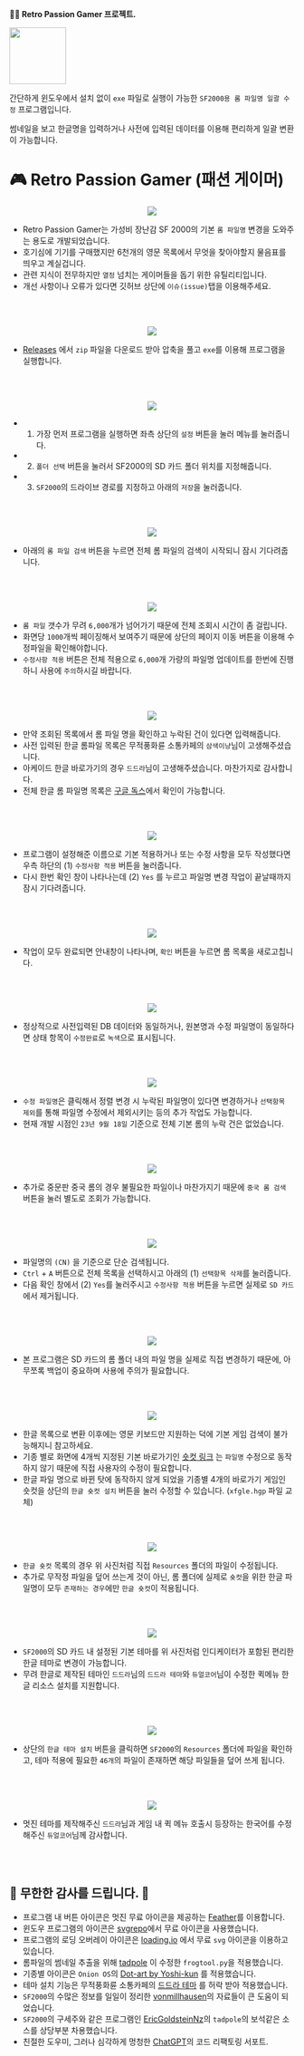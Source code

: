 **🧙‍♂️ Retro Passion Gamer 프로젝트.**

<p align="left">
  <img src="https://github.com/jshsakura/passion-gamer/blob/master/core/gui/res/icon/ico.png?raw=true" style="width:100px;"></img>
</p>

간단하게 윈도우에서 설치 없이 `exe` 파일로 실행이 가능한 `SF2000용 롬 파일명 일괄 수정` 프로그램입니다.

썸네일을 보고 한글명을 입력하거나 사전에 입력된 데이터를 이용해 편리하게 일괄 변환이 가능합니다.

# 🎮 Retro Passion Gamer (패션 게이머)

<p align="center">
  <img src="https://github.com/jshsakura/passion-gamer/blob/master/screenshots/preview-sf2000.jpg?raw=true"></img>
</p>

- Retro Passion Gamer는 가성비 장난감 SF 2000의 기본 `롬 파일명` 변경을 도와주는 용도로 개발되었습니다.
- 호기심에 기기를 구매했지만 6천개의 영문 목록에서 무엇을 찾아야할지 물음표를 띄우고 계실겁니다.
- 관련 지식이 전무하지만 `열정` 넘치는 게이머들을 돕기 위한 유틸리티입니다.
- 개선 사항이나 오류가 있다면 깃허브 상단에 `이슈(issue)`탭을 이용해주세요.

<br/>
<br/>
<p align="center">
  <img src="https://github.com/jshsakura/passion-gamer/blob/master/screenshots/preview-passion-gamer.png?raw=true"></img>
</p>

- [Releases](https://github.com/jshsakura/passion-gamer/releases) 에서 `zip` 파일을 다운로드 받아 압축을 풀고 `exe`를 이용해 프로그램을 실행합니다.

<br/>
<br/>
<p align="center">
  <img src="https://github.com/jshsakura/passion-gamer/blob/master/screenshots/preview-passion-gamer2.png?raw=true"></img>
</p>

- 1. 가장 먼저 프로그램을 실행하면 좌측 상단의 `설정` 버튼을 눌러 메뉴를 눌러줍니다.
- 2. `폴더 선택` 버튼을 눌러서 SF2000의 SD 카드 폴더 위치를 지정해줍니다.
- 3. `SF2000`의 드라이브 경로를 지정하고 아래의 `저장`을 눌러줍니다.

<br/>
<br/>
<p align="center">
  <img src="https://github.com/jshsakura/passion-gamer/blob/master/screenshots/preview-passion-gamer3.png?raw=true"></img>
</p>

- 아래의 `롬 파일 검색` 버튼을 누르면 전체 롬 파일의 검색이 시작되니 잠시 기다려줍니다.

<br/>
<br/>
<p align="center">
  <img src="https://github.com/jshsakura/passion-gamer/blob/master/screenshots/preview-passion-gamer3-0.png?raw=true"></img>
</p>

- `롬 파일` 갯수가 무려 `6,000`개가 넘어가기 때문에 전체 조회시 시간이 좀 걸립니다.
- 화면당 `1000`개씩 페이징해서 보여주기 때문에 상단의 페이지 이동 버튼을 이용해 수정파일을 확인해야합니다.
- `수정사항 적용` 버튼은 전체 적용으로 `6,000`개 가량의 파일명 업데이트를 한번에 진행하니 사용에 `주의`하시길 바랍니다.

<br/>
<br/>
<p align="center">
  <img src="https://github.com/jshsakura/passion-gamer/blob/master/screenshots/preview-passion-gamer4.png?raw=true"></img>
</p>

- 만약 조회된 목록에서 롬 파일 명을 확인하고 누락된 건이 있다면 입력해줍니다.
- 사전 입력된 한글 롬파일 목록은 무적풍화륜 소통카페의 `삼색이냥`님이 고생해주셨습니다.
- 아케이드 한글 바로가기의 경우 `드드라`님이 고생해주셨습니다. 마찬가지로 감사합니다.
- 전체 한글 롬 파일명 목록은 [구글 독스](https://docs.google.com/spreadsheets/d/1PZRTnrL3-9IsHZruAoRwx3pObicd8xDf/edit?usp=sharing&ouid=116946449529521580758&rtpof=true&sd=true)에서 확인이 가능합니다.

<br/>
<br/>
<p align="center">
  <img src="https://github.com/jshsakura/passion-gamer/blob/master/screenshots/preview-passion-gamer5.png?raw=true"></img>
</p>

- 프로그램이 설정해준 이름으로 기본 적용하거나 또는 수정 사항을 모두 작성했다면 우측 하단의 (1) `수정사항 적용` 버튼을 눌러줍니다.
- 다시 한번 확인 창이 나타나는데 (2) `Yes` 를 누르고 파일명 변경 작업이 끝날때까지 잠시 기다려줍니다.

<br/>
<br/>
<p align="center">
  <img src="https://github.com/jshsakura/passion-gamer/blob/master/screenshots/preview-passion-gamer6.png?raw=true"></img>
</p>

- 작업이 모두 완료되면 안내창이 나타나며, `확인` 버튼을 누르면 롬 목록을 새로고칩니다.

<br/>
<br/>
<p align="center">
  <img src="https://github.com/jshsakura/passion-gamer/blob/master/screenshots/preview-passion-gamer7.png?raw=true"></img>
</p>

- 정상적으로 사전입력된 DB 데이터와 동일하거나, 원본명과 수정 파일명이 동일하다면 상태 항목이 `수정완료`로 `녹색`으로 표시됩니다.

<br/>
<br/>
<p align="center">
  <img src="https://github.com/jshsakura/passion-gamer/blob/master/screenshots/preview-passion-gamer8.png?raw=true"></img>
</p>

- `수정 파일명`은 클릭해서 정렬 변경 시 누락된 파일명이 있다면 변경하거나 `선택항목 제외`를 통해 파일명 수정에서 제외시키는 등의 추가 작업도 가능합니다.
- 현재 개발 시점인 `23년 9월 18일` 기준으로 전체 기본 롬의 누락 건은 없었습니다.

<br/>
<br/>
<p align="center">
  <img src="https://github.com/jshsakura/passion-gamer/blob/master/screenshots/preview-passion-gamer3-1.png?raw=true"></img>
</p>

- 추가로 중문판 중국 롬의 경우 불필요한 파일이나 마찬가지기 때문에 `중국 롬 검색` 버튼을 눌러 별도로 조회가 가능합니다.

<br/>
<br/>
<p align="center">
  <img src="https://github.com/jshsakura/passion-gamer/blob/master/screenshots/preview-passion-gamer3-2.png?raw=true"></img>
</p>

- 파일명의 `(CN)` 을 기준으로 단순 검색됩니다.
- `Ctrl` + `A` 버튼으로 전체 목록을 선택하시고 아래의 (1) `선택항목 삭제`를 눌러줍니다.
- 다음 확인 창에서 (2) `Yes`를 눌러주시고 `수정사항 적용` 버튼을 누르면 실제로 `SD 카드`에서 제거됩니다.

<br/>
<br/>
<p align="center">
  <img src="https://github.com/jshsakura/passion-gamer/blob/master/screenshots/preview-passion-gamer9.png?raw=true"></img>
</p>

- 본 프로그램은 SD 카드의 롬 폴더 내의 파일 명을 실제로 직접 변경하기 때문에, 아무쪼록 백업이 중요하며 사용에 주의가 필요합니다.

<br/>
<br/>
<p align="center">
  <img src="https://github.com/jshsakura/passion-gamer/blob/master/screenshots/preview-passion-gamer10.png?raw=true"></img>
</p>

- 한글 목록으로 변환 이후에는 영문 키보드만 지원하는 덕에 기본 게임 검색이 불가능해지니 참고하세요.
- 기종 별로 화면에 4개씩 지정된 기본 바로가기인 [숏컷 링크](https://cafe.naver.com/moopung?iframe_url=/ArticleSearchList.nhn%3Fsearch.clubid=29771102%26search.searchdate=all%26search.searchBy=3%26search.query=%BB%EF%BB%F6%C0%CC%B3%C9%26search.defaultValue=1%26search.sortBy=date) 는 `파일명` 수정으로 동작하지 않기 때문에 직접 사용자의 수정이 필요합니다.
- 한글 파일 명으로 바뀐 탓에 동작하지 않게 되었을 기종별 4개의 바로가기 게임인 숏컷을 상단의 `한글 숏컷 설치` 버튼을 눌러 수정할 수 있습니다. (`xfgle.hgp` 파일 교체)

<br/>
<br/>
<p align="center">
  <img src="https://github.com/jshsakura/passion-gamer/blob/master/screenshots/preview-passion-gamer11.png?raw=true"></img>
</p>

- `한글 숏컷` 목록의 경우 위 사진처럼 직접 `Resources` 폴더의 파일이 수정됩니다.
- 추가로 무작정 파일을 덮어 쓰는게 것이 아닌, 롬 폴더에 실제로 `숏컷`을 위한 한글 파일명이 모두 `존재하는 경우`에만 `한글 숏컷`이 적용됩니다.

<br/>
<br/>
<p align="center">
  <img src="https://github.com/jshsakura/passion-gamer/blob/master/screenshots/preview-passion-gamer13.png?raw=true"></img>
</p>

- `SF2000`의 SD 카드 내 설정된 기본 테마를 위 사진처럼 인디케이터가 포함된 편리한 한글 테마로 변경이 가능합니다.
- 무려 한글로 제작된 테마인 `드드라`님의 `드드라 테마`와 `듀얼코어`님이 수정한 퀵메뉴 한글 리소스 설치를 지원합니다.

<br/>
<br/>
<p align="center">
  <img src="https://github.com/jshsakura/passion-gamer/blob/master/screenshots/preview-passion-gamer14.png?raw=true"></img>
</p>

- 상단의 `한글 테마 설치` 버튼을 클릭하면 `SF2000`의 `Resources` 폴더에 파일을 확인하고, 테마 적용에 필요한 `46개`의 파일이 존재하면 해당 파일들을 덮어 쓰게 됩니다.

<br/>
<br/>
<p align="center">
  <img src="https://github.com/jshsakura/passion-gamer/blob/master/screenshots/preview-passion-gamer12.jpg?raw=true"></img>
</p>

- 멋진 테마를 제작해주신 `드드라`님과 게임 내 퀵 메뉴 호출시 등장하는 한국어를 수정해주신 `듀얼코어`님께 감사합니다.

<br/>
<br/>

## 💌 무한한 감사를 드립니다. 🫶

- 프로그램 내 버튼 아이콘은 멋진 무료 아이콘을 제공하는 [Feather](https://feathericons.com/)를 이용합니다.
- 윈도우 프로그램의 아이콘은 [svgrepo](https://www.svgrepo.com/)에서 무료 아이콘을 사용했습니다.
- 프로그램의 로딩 오버레이 아이콘은 [loading.io](https://loading.io) 에서 무료 `svg` 아이콘을 이용하고 있습니다.
- 롬파일의 썸네일 추출을 위해 [tadpole](https://github.com/EricGoldsteinNz/tadpole) 이 수정한 `frogtool.py`을 적용했습니다.
- 기종별 아이콘은 `Onion OS`의 [Dot-art by Yoshi-kun](https://github.com/OnionUI/Themes) 를 적용했습니다.
- 테마 설치 기능은 무적풍화륜 소통카페의 [드드라 테마](https://cafe.naver.com/moopung?iframe_url_utf8=%2FArticleRead.nhn%253Fclubid%3D29771102%2526articleid%3D147884%2526commentFocus%3Dtrue) 를 허락 받아 적용했습니다.
- `SF2000`의 수많은 정보를 일일이 정리한 [vonmillhausen](https://github.com/vonmillhausen/sf2000)의 자료들이 큰 도움이 되었습니다.
- `SF2000`의 구세주와 같은 프로그램인 [EricGoldsteinNz](https://github.com/EricGoldsteinNz/tadpole)의 `tadpole`의 보석같은 소스를 상당부분 차용했습니다.
- 친절한 도우미, 그러나 심각하게 멍청한 [ChatGPT](https://chat.openai.com/)의 코드 리팩토링 서포트.
